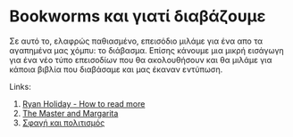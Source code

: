 # Bookworms και γιατί διαβάζουμε

Σε αυτό το, ελαφρώς παθιασμένο, επεισόδιο μιλάμε για ένα απο τα αγαπημένα μας χόμπυ: το διάβασμα. Επίσης κάνουμε μια μικρή εισάγωγη για ένα νέο τύπο επεισοδίων που θα ακολουθήσουν και θα μιλάμε για κάποια βιβλία που διαβάσαμε και μας έκαναν εντύπωση. 

Links:

1. [Ryan Holiday - How to read more](https://ryanholiday.net/how-to-read-more-a-lot-more/)
2. [The Master and Margarita](https://www.goodreads.com/book/show/117833.The_Master_and_Margarita)
3. [Σφαγή και πολιτισμός](http://www.protoporia.gr/sfagi-kai-politismos-p-142816.html)

